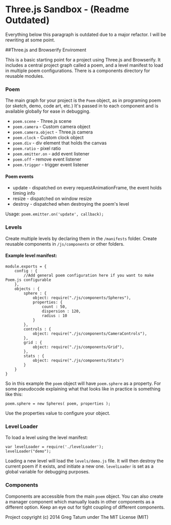 # Three.js Sandbox - (Readme Outdated)

Everything below this paragraph is outdated due to a major refactor. I will be rewriting at some point.

##Three.js and Browserify Enviroment


This is a basic starting point for a project using Three.js and Browserify. It includes a central project graph called a poem, and a level manifest to load in multiple poem configurations. There is a components directory for reusable modules.

### Poem

The main graph for your project is the `Poem` object, as in programing poem (or sketch, demo, code art, etc.) It's passed in to each component and is available globally for ease in debugging.

 * `poem.scene` - Three.js scene
 * `poem.camera` - Custom camera object
 * `poem.camera.object` - Three.js camera
 * `poem.clock` - Custom clock object
 * `poem.div` - div element that holds the canvas
 * `poem.ratio` - pixel ratio
 * `poem.emitter.on` - add event listener
 * `poem.off` - remove event listener
 * `poem.trigger` - trigger event listener
 
#### Poem events

 * update - dispatched on every requestAnimationFrame, the event holds timing info
 * resize - dispatched on window resize
 * destroy - dispatched when destroying the poem's level

Usage: `poem.emitter.on('update', callback);`

### Levels

Create multiple levels by declaring them in the `/manifests` folder. Create reusable components in `/js/components` or other folders.

#### Example level manifest:

	module.exports = {
		config : {
			//Add general poem configuration here if you want to make Poem.js configurable
		},
		objects : {
			sphere : {
				object: require("./js/components/Spheres"),
				properties: {
					count : 50,
					dispersion : 120,
					radius : 10
				} 
			},
			controls : {
				object: require("./js/components/CameraControls"),
			},
			grid : {
				object: require("./js/components/Grid"),
			},
			stats : {
				object: require("./js/components/Stats")
			}
		}
	}

So in this example the `poem` object will have `poem.sphere` as a property. For some pseudocode explaining what that looks like in practice is something like this:

	poem.sphere = new Spheres( poem, properties );

Use the properties value to configure your object.

### Level Loader

To load a level using the level manifest:

	var levelLoader = require('./levelLoader');
	levelLoader("demo");

Loading a new level will load the `levels/demo.js` file. It will then destroy the current poem if it exists, and initiate a new one. `levelLoader` is set as a global variable for debugging purposes.

### Components

Components are accessible from the main `poem` object. You can also create a manager component which manually loads in other components as a different option. Keep an eye out for tight coupling of different components.


Project copyright (c) 2014 Greg Tatum under The MIT License (MIT)
